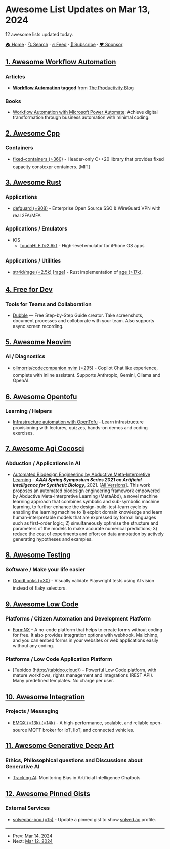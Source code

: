 # Awesome List Updates on Mar 13, 2024

12 awesome lists updated today.

[🏠 Home](/README.md) · [🔍 Search](https://www.trackawesomelist.com/search/) · [🔥 Feed](https://www.trackawesomelist.com/rss.xml) · [📮 Subscribe](https://trackawesomelist.us17.list-manage.com/subscribe?u=d2f0117aa829c83a63ec63c2f&id=36a103854c) · [❤️  Sponsor](https://github.com/sponsors/theowenyoung)



## [1. Awesome Workflow Automation](/content/dariubs/awesome-workflow-automation/README.md)

### Articles

*   **[Workflow Automation](https://blog.productivity.directory/tagged/workflow-automation) tagged** from [The Productivity Blog](https://blog.productivity.directory/)

### Books

*   [Workflow Automation with Microsoft Power Automate](https://www.amazon.com/Workflow-Automation-Microsoft-Power-Automate/dp/1839213795): Achieve digital transformation through business automation with minimal coding.

## [2. Awesome Cpp](/content/fffaraz/awesome-cpp/README.md)

### Containers

*   [fixed-containers (⭐360)](https://github.com/teslamotors/fixed-containers) - Header-only C++20 library that provides fixed capacity constexpr containers. \[MIT]

## [3. Awesome Rust](/content/rust-unofficial/awesome-rust/README.md)

### Applications

*   [defguard (⭐908)](https://github.com/defguard/defguard) - Enterprise Open Source SSO & WireGuard VPN with real 2FA/MFA

### Applications / Emulators

*   iOS
    *   [touchHLE (⭐2.6k)](https://github.com/touchHLE/touchHLE) - High-level emulator for iPhone OS apps

### Applications / Utilities

*   [str4d/rage (⭐2.5k)](https://github.com/str4d/rage) \[[rage](https://crates.io/crates/rage)] - Rust implementation of [age (⭐17k)](https://github.com/FiloSottile/age).

## [4. Free for Dev](/content/ripienaar/free-for-dev/README.md)

### Tools for Teams and Collaboration

*   [Dubble](https://dubble.so/) — Free Step-by-Step Guide creator. Take screenshots, document processes and colloborate with your team. Also supports async screen recording.

## [5. Awesome Neovim](/content/rockerBOO/awesome-neovim/README.md)

### AI / Diagnostics

*   [olimorris/codecompanion.nvim (⭐295)](https://github.com/olimorris/codecompanion.nvim) - Copilot Chat like experience, complete with inline assistant. Supports Anthropic, Gemini, Ollama and OpenAI.

## [6. Awesome Opentofu](/content/virtualroot/awesome-opentofu/README.md)

### Learning / Helpers

*   [Infrastructure automation with OpenTofu](https://www.udemy.com/course/infrastructure-automation-with-opentofu-hands-on-devops/?couponCode=1D97F4D8FFE62E296BE1) - Learn infrastructure provisioning with lectures, quizzes, hands-on demos and coding exercises.

## [7. Awesome Agi Cocosci](/content/YuzheSHI/awesome-agi-cocosci/README.md)

### Abduction / Applications in AI

*   [Automated Biodesign Engineering by Abductive Meta-Interpretive Learning](https://arxiv.org/abs/2105.07758) - ***AAAI Spring Symposium Series 2021 on Artificial Intelligence for Synthetic Biology***, 2021. \[[All Versions](https://scholar.google.com/scholar?cluster=543730388062329581)]. This work proposes an automated biodesign engineering framework empowered by Abductive Meta-Interpretive Learning (MetaAbd), a novel machine learning approach that combines symbolic and sub-symbolic machine learning, to further enhance the design-build-test-learn cycle by enabling the learning machine to 1) exploit domain knowledge and learn human-interpretable models that are expressed by formal languages such as first-order logic; 2) simultaneously optimise the structure and parameters of the models to make accurate numerical predictions; 3) reduce the cost of experiments and effort on data annotation by actively generating hypotheses and examples.

## [8. Awesome Testing](/content/TheJambo/awesome-testing/README.md)

### Software / Make your life easier

*   [GoodLooks (⭐30)](https://github.com/dashcamio/goodlooks) - Visually validate Playwright tests using AI vision instead of flaky selectors.

## [9. Awesome Low Code](/content/zenitysec/awesome-low-code/README.md)

### Platforms / Citizen Automation and Development Platform

*   [FormNX](https://formnx.com) - A no-code platform that helps to create forms without coding for free. It also provides integration options with webhook, Mailchimp, and you can embed forms in your websites or web applications easily without any coding.

### Platforms / Low Code Application Platform

*   \[Tabidoo (<https://tabidoo.cloud/>) - Powerful Low Code platform, with mature workflows, rights management and integrations (REST API). Many predefined templates. No charge per user.

## [10. Awesome Integration](/content/stn1slv/awesome-integration/README.md)

### Projects / Messaging

*   [EMQX (⭐13k) (⭐14k)](https://github.com/emqx/emqx) - A high-performance, scalable, and reliable open-source MQTT broker for IoT, IIoT, and connected vehicles.

## [11. Awesome Generative Deep Art](/content/filipecalegario/awesome-generative-deep-art/README.md)

### Ethics, Philosophical questions and Discussions about Generative AI

*   [Tracking AI](https://trackingai.org/): Monitoring Bias in Artificial Intelligence Chatbots

## [12. Awesome Pinned Gists](/content/matchai/awesome-pinned-gists/README.md)

### External Services

*   [solvedac-box (⭐15)](https://github.com/abiriadev/solvedac-box) - Update a pinned gist to show [solved.ac](https://solved.ac) profile.

---

- Prev: [Mar 14, 2024](/content/2024/03/14/README.md)
- Next: [Mar 12, 2024](/content/2024/03/12/README.md)
